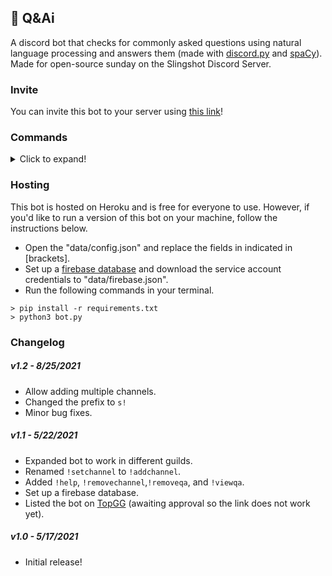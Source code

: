 ## 🚀 Q&Ai
A discord bot that checks for commonly asked questions using natural language processing and answers them (made with [discord.py](https://discordpy.readthedocs.io/en/stable/api.html#) and [spaCy](https://spacy.io/)). Made for open-source sunday on the Slingshot Discord Server. 

### Invite
You can invite this bot to your server using [this link](https://discord.com/oauth2/authorize?client_id=843968680680488980&scope=bot&permissions=85056)!

### Commands
<details>
<summary>Click to expand!</summary>

Use `s!help` for access the commands list.
<br>
<img src="https://i.imgur.com/mIP3LdN.png" width=600><br>
<br>

Use `s!addchannel` to select a channel for the bot to watch.
<br>
<img src="https://i.imgur.com/obw8xbB.png" width=600><br>
<br>

Use `s!removechannel` to select a channel for the bot to watch.
<br>
<img src="https://i.imgur.com/Ns0fbEw.png" width=600><br>
<br>

Use `s!addqa` to add questions and answers.
<br>
<img src="https://i.imgur.com/HVYrJEI.png" width=600><br>
<br>

Use `s!removeqa` to remove questions and answers.
<br>
<img src="https://i.imgur.com/i7Nw2pR.png" width=600><br>
<br>

Use `s!viewqa` to get a link to the questions/answers in the database.
<br>
<img src="https://i.imgur.com/NUqBXo7.png" width=600><br>
<br>

Once you've added a channel and some questions, the bot will answer questions in that channel!
<br>
<img src="https://i.imgur.com/dzjXgXP.png" width=600><br>
</details>

### Hosting
This bot is hosted on Heroku and is free for everyone to use. However, if you'd like to run a version of this bot on your machine, follow the instructions below.
<br>
- Open the "data/config.json" and replace the fields in indicated in [brackets].
- Set up a [firebase database](https://console.firebase.google.com/) and download the service account credentials to "data/firebase.json".
- Run the following commands in your terminal.
```
> pip install -r requirements.txt 
> python3 bot.py
```

### Changelog
##### v1.2 - 8/25/2021
- Allow adding multiple channels.
- Changed the prefix to `s!`
- Minor bug fixes.

##### v1.1 - 5/22/2021
- Expanded bot to work in different guilds.
- Renamed `!setchannel` to `!addchannel`.
- Added `!help`, `!removechannel`,`!removeqa`, and `!viewqa`.
- Set up a firebase database.
- Listed the bot on [TopGG](https://top.gg/bot/843968680680488980) (awaiting approval so the link does not work yet).

##### v1.0 - 5/17/2021
- Initial release!
